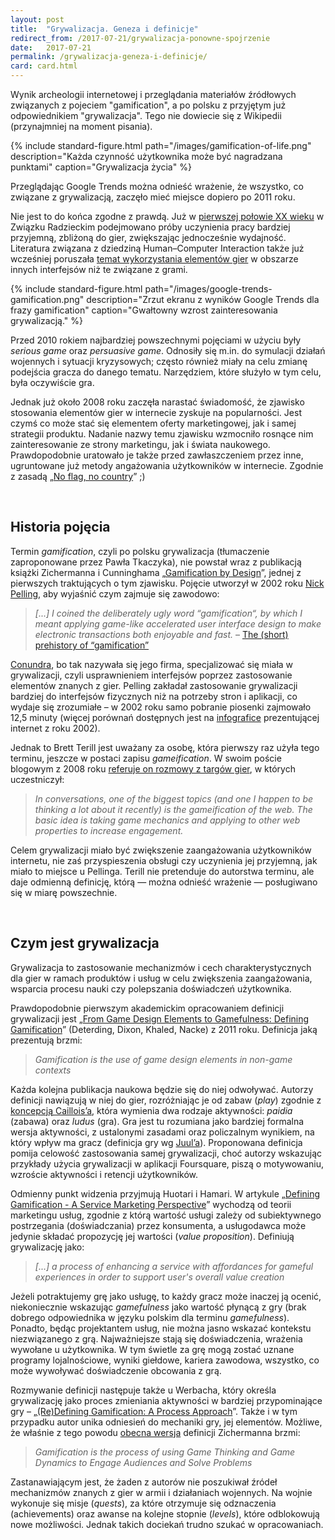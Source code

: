```yaml
---
layout: post
title:  "Grywalizacja. Geneza i definicje"
redirect_from: /2017-07-21/grywalizacja-ponowne-spojrzenie
date:   2017-07-21
permalink: /grywalizacja-geneza-i-definicje/
card: card.html
---
```


Wynik archeologii internetowej i przeglądania materiałów źródłowych związanych z pojeciem "gamification", a po polsku z przyjętym już odpowiednikiem "grywalizacja". Tego nie dowiecie się z Wikipedii (przynajmniej na moment pisania).

{% include standard-figure.html path="/images/gamification-of-life.png" description="Każda czynność użytkownika może być nagradzana punktami" caption="Grywalizacja życia" %}

Przeglądając Google Trends można odnieść wrażenie, że wszystko, co związane z grywalizacją, zaczęło mieć miejsce dopiero po 2011 roku.

Nie jest to do końca zgodne z prawdą. Już w [pierwszej połowie XX wieku](https://papers.ssrn.com/sol3/papers.cfm?abstract_id=2115483) w Związku Radzieckim podejmowano próby uczynienia pracy bardziej przyjemną, zbliżoną do gier, zwiększając jednocześnie wydajność. Literatura związana z dziedziną Human–Computer Interaction także już wcześniej poruszała [temat wykorzystania elementów gier](http://www.cs.ru.ac.za/courses/honours/HCI/readings/.%5Cdyck.pdf) w obszarze innych interfejsów niż te związane z grami.

{% include standard-figure.html path="/images/google-trends-gamification.png" description="Zrzut ekranu z wyników Google Trends dla frazy gamification" caption="Gwałtowny wzrost zainteresowania grywalizacją." %}

Przed 2010 rokiem najbardziej powszechnymi pojęciami w użyciu były _serious game_ oraz _persuasive game_. Odnosiły się m.in. do symulacji działań wojennych i sytuacji kryzysowych; często również miały na celu zmianę podejścia gracza do danego tematu. Narzędziem, które służyło w tym celu, była oczywiście gra.

Jednak już około 2008 roku zaczęła narastać świadomość, że zjawisko stosowania elementów gier w internecie zyskuje na popularności. Jest czymś co może stać się elementem oferty marketingowej, jak i samej strategii produktu. Nadanie nazwy temu zjawisku wzmocniło rosnące nim zainteresowanie ze strony marketingu, jak i świata naukowego. Prawdopodobnie uratowało je także przed zawłaszczeniem przez inne, ugruntowane już metody angażowania użytkowników w internecie. Zgodnie z zasadą „[No flag, no country](https://www.youtube.com/watch?v=_9W1zTEuKLY)” ;)

&nbsp;


## Historia pojęcia

Termin _gamification_, czyli po polsku grywalizacja (tłumaczenie zaproponowane przez Pawła Tkaczyka), nie powstał wraz z publikacją książki Zichermanna i Cunninghama „[Gamification by Design](https://www.amazon.com/Gamification-Design-Implementing-Mechanics-Mobile/dp/1449397670/ref=sr_1_1?ie=UTF8&qid=1499871820&sr=8-1&keywords=Gamification+by+Design)”, jednej z pierwszych traktujących o tym zjawisku. Pojęcie utworzył w 2002 roku [Nick Pelling](http://www.nickpelling.com/), aby wyjaśnić czym zajmuje się zawodowo:

> <cite>[...] I coined the deliberately ugly word “gamification“, by which I meant applying game-like accelerated user interface design to make electronic transactions both enjoyable and fast.</cite> – [The (short) prehistory of “gamification”](https://nanodome.wordpress.com/2011/08/09/the-short-prehistory-of-gamification/)

[Conundra](http://nanodome.com/conundra.co.uk/), bo tak nazywała się jego firma, specjalizować się miała w grywalizacji, czyli usprawnieniem interfejsów poprzez zastosowanie elementów znanych z gier. Pelling zakładał zastosowanie grywalizacji bardziej do interfejsów fizycznych niż na potrzeby stron i aplikacji, co wydaje się zrozumiałe – w 2002 roku samo pobranie piosenki zajmowało 12,5 minuty (więcej porównań dostępnych jest na [infografice](https://venturebeat.com/2012/08/14/the-internet-2002-2012-infographic/) prezentującej internet z roku 2002).

Jednak to Brett Terill jest uważany za osobę, która pierwszy raz użyła tego terminu, jeszcze w postaci zapisu _gameification_. W swoim poście blogowym z 2008 roku [referuje on rozmowy z targów gier](http://www.bretterrill.com/2008/06/my-coverage-of-lobby-of-social-gaming.html), w których uczestniczył:

> <cite>In conversations, one of the biggest topics (and one I happen to be thinking a lot about it recently) is the gameification of the web. The basic idea is taking game mechanics and applying to other web properties to increase engagement.</cite>

Celem grywalizacji miało być zwiększenie zaangażowania użytkowników internetu, nie zaś przyspieszenia obsługi czy uczynienia jej przyjemną, jak miało to miejsce u Pellinga. Terill nie pretenduje do autorstwa terminu, ale daje odmienną definicję, którą — można odnieść wrażenie — posługiwano się w miarę powszechnie. 

&nbsp;

## Czym jest grywalizacja

Grywalizacja to zastosowanie mechanizmów i cech charakterystycznych dla gier w ramach produktów i usług w celu zwiększenia zaangażowania, wsparcia procesu nauki czy polepszania doświadczeń użytkownika.

Prawdopodobnie pierwszym akademickim opracowaniem definicji grywalizacji jest „[From Game Design Elements to Gamefulness: Defining Gamification](https://www.researchgate.net/publication/230854710_From_Game_Design_Elements_to_Gamefulness_Defining_Gamification)” (Deterding, Dixon, Khaled, Nacke) z 2011 roku. Definicja jaką prezentują brzmi:

> <cite>Gamification is the use of game design elements in non-game contexts</cite>

Każda kolejna publikacja naukowa będzie się do niej odwoływać. Autorzy definicji nawiązują w niej do gier, rozróżniając je od zabaw (_play_) zgodnie z [koncepcją Caillois’a](https://www.amazon.com/Man-Play-Games-Roger-Caillois/dp/025207033X), która wymienia dwa rodzaje aktywności: _paidia_ (zabawa) oraz _ludus_ (gra). Gra jest tu rozumiana jako bardziej formalna wersja aktywności, z ustalonymi zasadami oraz policzalnym wynikiem, na który wpływ ma gracz (definicja gry wg [Juul’a](https://www.researchgate.net/publication/42364171_Half-Real_Video_Games_between_Real_Rules_and_Fictional_Worlds_J_Juul)). Proponowana definicja pomija celowość zastosowania samej grywalizacji, choć autorzy wskazując przykłady użycia grywalizacji w aplikacji Foursquare, piszą o motywowaniu, wzroście aktywności i retencji użytkowników.

Odmienny punkt widzenia przyjmują Huotari i Hamari. W artykule „[Defining Gamification - A Service Marketing Perspective](https://www.researchgate.net/publication/259841647_Defining_Gamification_-_A_Service_Marketing_Perspective)” wychodzą od teorii marketingu usług, zgodnie z którą wartość usługi zależy od subiektywnego postrzegania (doświadczania) przez konsumenta, a usługodawca może jedynie składać propozycję jej wartości (_value proposition_). Definiują grywalizację jako:

> <cite>[...]  a process of enhancing a service with affordances for gameful experiences in order to support user's overall value creation</cite>

Jeżeli potraktujemy grę jako usługę, to każdy gracz może inaczej ją ocenić, niekoniecznie wskazując _gamefulness_ jako wartość płynącą z gry (brak dobrego odpowiednika w języku polskim dla terminu _gamefulness_). Ponadto, będąc projektantem usług, nie można jasno wskazać kontekstu niezwiązanego z grą. Najważniejsze stają się doświadczenia, wrażenia wywołane u użytkownika. W tym świetle za grę mogą zostać uznane programy lojalnościowe, wyniki giełdowe, kariera zawodowa, wszystko, co może wywoływać doświadczenie obcowania z grą.

Rozmywanie definicji następuje także u Werbacha, który określa grywalizację jako proces zmieniania aktywności w bardziej przypominające gry – „[(Re)Defining Gamification: A Process Approach](https://link.springer.com/chapter/10.1007/978-3-319-07127-5_23)”. Także i w tym przypadku autor unika odniesień do mechaniki gry, jej elementów. Możliwe, że właśnie z tego powodu [obecna wersja](http://www.gamification.co/about-gabe-zichermann/) definicji Zichermanna brzmi:


> <cite>Gamification is the process of using Game Thinking and Game Dynamics to Engage Audiences and Solve Problems</cite>

Zastanawiającym jest, że żaden z autorów nie poszukiwał źródeł mechanizmów znanych z gier w armii i działaniach wojennych. Na wojnie wykonuje się misje (_quests_), za które otrzymuje się odznaczenia (achievements) oraz awanse na kolejne stopnie (_levels_), które odblokowują nowe możliwości. Jednak takich dociekań trudno szukać w opracowaniach.